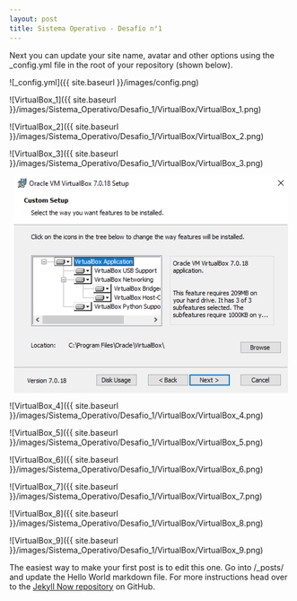 ```yaml
---
layout: post
title: Sistema Operativo - Desafío n°1
---
```


Next you can update your site name, avatar and other options using the _config.yml file in the root of your repository (shown below).

![_config.yml]({{ site.baseurl }}/images/config.png)

![VirtualBox_1]({{ site.baseurl }}/images/Sistema_Operativo/Desafio_1/VirtualBox/VirtualBox_1.png)

![VirtualBox_2]({{ site.baseurl }}/images/Sistema_Operativo/Desafio_1/VirtualBox/VirtualBox_2.png)

![VirtualBox_3]({{ site.baseurl }}/images/Sistema_Operativo/Desafio_1/VirtualBox/VirtualBox_3.png)


<div style="display: flex; justify-content: center;">
  <img src="https://github.com/angulo-hc/angulo-hc.github.io/blob/master/images/Sistema_Operativo/Desafio_1/VirtualBox/VirtualBox_3.png?raw=true" alt="Descripción de la imagen">
</div>


![VirtualBox_4]({{ site.baseurl }}/images/Sistema_Operativo/Desafio_1/VirtualBox/VirtualBox_4.png)

![VirtualBox_5]({{ site.baseurl }}/images/Sistema_Operativo/Desafio_1/VirtualBox/VirtualBox_5.png)

![VirtualBox_6]({{ site.baseurl }}/images/Sistema_Operativo/Desafio_1/VirtualBox/VirtualBox_6.png)

![VirtualBox_7]({{ site.baseurl }}/images/Sistema_Operativo/Desafio_1/VirtualBox/VirtualBox_7.png)

![VirtualBox_8]({{ site.baseurl }}/images/Sistema_Operativo/Desafio_1/VirtualBox/VirtualBox_8.png)

![VirtualBox_9]({{ site.baseurl }}/images/Sistema_Operativo/Desafio_1/VirtualBox/VirtualBox_9.png)

The easiest way to make your first post is to edit this one. Go into /_posts/ and update the Hello World markdown file. For more instructions head over to the [Jekyll Now repository](https://github.com/barryclark/jekyll-now) on GitHub.
